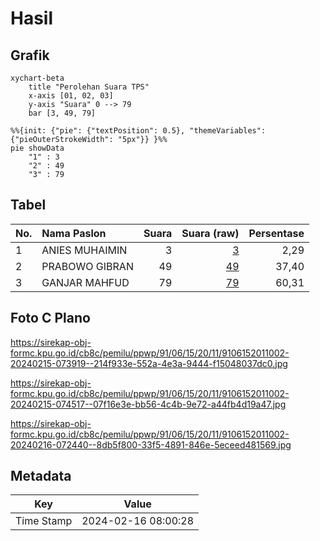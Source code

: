# Hasil

## Grafik

```mermaid
xychart-beta
    title "Perolehan Suara TPS"
    x-axis [01, 02, 03]
    y-axis "Suara" 0 --> 79
    bar [3, 49, 79]
```

```mermaid
%%{init: {"pie": {"textPosition": 0.5}, "themeVariables": {"pieOuterStrokeWidth": "5px"}} }%%
pie showData
    "1" : 3
    "2" : 49
    "3" : 79
```

## Tabel

| No. | Nama Paslon    | Suara | Suara (raw) | Persentase |
|:--- |:-------------- | -----:| -----------:| ----------:|
| 1   | ANIES MUHAIMIN | 3     | [3][p-1]    | 2,29       |
| 2   | PRABOWO GIBRAN | 49    | [49][p-2]   | 37,40      |
| 3   | GANJAR MAHFUD  | 79    | [79][p-3]   | 60,31      |


[p-1]: https://github.com/gigit-pemilu/pemilu-2024-91-papua/blob/main/pilpres/hitung-suara/sub/91-papua/sub/06-biak-numfor/sub/15-swandiwe/sub/2011-wombrisau/sub/002-tps/sub/paslon-1.txt
[p-2]: https://github.com/gigit-pemilu/pemilu-2024-91-papua/blob/main/pilpres/hitung-suara/sub/91-papua/sub/06-biak-numfor/sub/15-swandiwe/sub/2011-wombrisau/sub/002-tps/sub/paslon-2.txt
[p-3]: https://github.com/gigit-pemilu/pemilu-2024-91-papua/blob/main/pilpres/hitung-suara/sub/91-papua/sub/06-biak-numfor/sub/15-swandiwe/sub/2011-wombrisau/sub/002-tps/sub/paslon-3.txt

## Foto C Plano

https://sirekap-obj-formc.kpu.go.id/cb8c/pemilu/ppwp/91/06/15/20/11/9106152011002-20240215-073919--214f933e-552a-4e3a-9444-f15048037dc0.jpg

https://sirekap-obj-formc.kpu.go.id/cb8c/pemilu/ppwp/91/06/15/20/11/9106152011002-20240215-074517--07f16e3e-bb56-4c4b-9e72-a44fb4d19a47.jpg

https://sirekap-obj-formc.kpu.go.id/cb8c/pemilu/ppwp/91/06/15/20/11/9106152011002-20240216-072440--8db5f800-33f5-4891-846e-5eceed481569.jpg


## Metadata

| Key        | Value               |
| ---------- | ------------------- |
| Time Stamp | 2024-02-16 08:00:28 |



